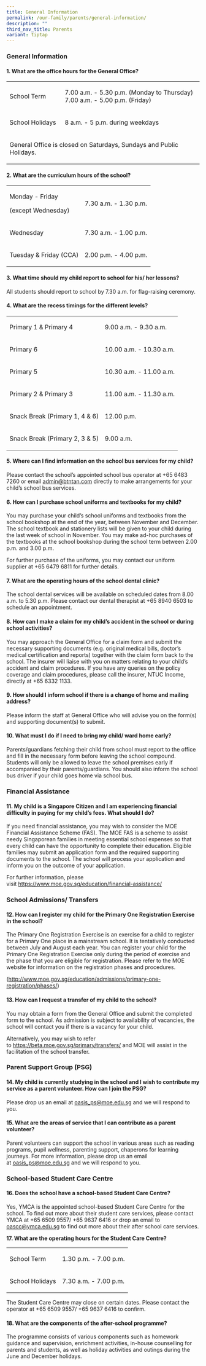```yaml
---
title: General Information
permalink: /our-family/parents/general-information/
description: ""
third_nav_title: Parents
variant: tiptap
---
```

<h3><strong>General Information</strong></h3>
<h4><strong>1. What are the office hours for the General Office?</strong></h4>
<table style="minWidth: 50px">
<colgroup>
<col>
<col>
</colgroup>
<tbody>
<tr>
<td rowspan="1" colspan="1">
<p>School Term</p>
</td>
<td rowspan="1" colspan="1">
<p>7.00 a.m. - 5.30 p.m. (Monday to Thursday)
<br>7.00 a.m. - 5.00 p.m. (Friday)</p>
</td>
</tr>
<tr>
<td rowspan="1" colspan="1">
<p>School Holidays</p>
</td>
<td rowspan="1" colspan="1">
<p>8 a.m. - 5 p.m. during weekdays</p>
</td>
</tr>
<tr>
<td rowspan="1" colspan="2">
<p>General Office is closed on Saturdays, Sundays and Public Holidays.</p>
</td>
</tr>
</tbody>
</table>
<h4><strong>2. What are the curriculum hours of the school?</strong></h4>
<table style="minWidth: 50px">
<colgroup>
<col>
<col>
</colgroup>
<tbody>
<tr>
<td rowspan="1" colspan="1">
<p>Monday - Friday</p>
<p>(except Wednesday)</p>
</td>
<td rowspan="1" colspan="1">
<p>7.30 a.m. - 1.30 p.m.</p>
</td>
</tr>
<tr>
<td rowspan="1" colspan="1">
<p>Wednesday</p>
</td>
<td rowspan="1" colspan="1">
<p>7.30 a.m. - 1.00 p.m.</p>
</td>
</tr>
<tr>
<td rowspan="1" colspan="1">
<p>Tuesday &amp; Friday (CCA)</p>
</td>
<td rowspan="1" colspan="1">
<p>2.00 p.m. - 4.00 p.m.</p>
</td>
</tr>
</tbody>
</table>
<h4><strong>3. What time should my child report to school for his/ her lessons?</strong></h4>
<p>All students should report to school by 7.30 a.m. for flag-raising ceremony.</p>
<h4><strong>4. What are the recess timings for the different levels?</strong></h4>
<table style="minWidth: 50px">
<colgroup>
<col>
<col>
</colgroup>
<tbody>
<tr>
<td rowspan="1" colspan="1">
<p>Primary 1 &amp; Primary 4</p>
</td>
<td rowspan="1" colspan="1">
<p>9.00 a.m. - 9.30 a.m.</p>
</td>
</tr>
<tr>
<td rowspan="1" colspan="1">
<p>Primary 6</p>
</td>
<td rowspan="1" colspan="1">
<p>10.00 a.m. - 10.30 a.m.</p>
</td>
</tr>
<tr>
<td rowspan="1" colspan="1">
<p>Primary 5</p>
</td>
<td rowspan="1" colspan="1">
<p>10.30 a.m. - 11.00 a.m.</p>
</td>
</tr>
<tr>
<td rowspan="1" colspan="1">
<p>Primary 2 &amp; Primary 3</p>
</td>
<td rowspan="1" colspan="1">
<p>11.00 a.m. - 11.30 a.m.</p>
</td>
</tr>
<tr>
<td rowspan="1" colspan="1">
<p>Snack Break (Primary 1, 4 &amp; 6)</p>
</td>
<td rowspan="1" colspan="1">
<p>12.00 p.m.</p>
</td>
</tr>
<tr>
<td rowspan="1" colspan="1">
<p>Snack Break (Primary 2, 3 &amp; 5)</p>
</td>
<td rowspan="1" colspan="1">
<p>9.00 a.m.</p>
</td>
</tr>
</tbody>
</table>
<h4><strong>5. Where can I find information on the school bus services for my child?</strong></h4>
<p>Please contact the school’s appointed school bus operator at +65 6483
7260 or email <a href="mailto:admin@btntan.com" rel="noopener noreferrer nofollow" target="_blank">admin@btntan.com</a>&nbsp;directly
to make arrangements for your child’s school bus services.</p>
<h4><strong>6. How can I purchase school uniforms and textbooks for my child?</strong></h4>
<p>You may purchase your child’s school uniforms and textbooks from the school
bookshop at the end of the year, between November and December. The school
textbook and stationery lists will be given to your child during the last
week of school in November. You may make ad-hoc purchases of the textbooks
at the school bookshop during the school term between 2.00 p.m. and 3.00
p.m.</p>
<p>For further purchase of the uniforms, you may contact our&nbsp;uniform
supplier&nbsp;at +65 6479 6811 for further details.</p>
<h4><strong>7. What are the operating hours of the school dental clinic?</strong></h4>
<p>The school dental services will be available on scheduled dates from 8.00
a.m. to 5.30 p.m. Please contact our dental therapist at +65 8940 6503
to schedule an appointment.</p>
<h4><strong>8. How can I make a claim for my child’s accident in the school or during school activities?</strong></h4>
<p>You may approach the General Office for a claim form and submit the necessary
supporting documents (e.g. original medical bills, doctor’s medical certification
and reports) together with the claim form back to the school. The insurer
will liaise with you on matters relating to your child’s accident and claim
procedures. If you have any queries on the policy coverage and claim procedures,
please call the insurer, NTUC Income, directly at +65 6332 1133.</p>
<h4><strong>9. How should I inform school if there is a change of home and mailing address?</strong></h4>
<p>Please inform the staff at General Office who will advise you on the form(s)
and supporting document(s) to submit.</p>
<h4><strong>10. What must I do if I need to bring my child/ ward home early?</strong></h4>
<p>Parents/guardians fetching their child from school must report to the
office and fill in the&nbsp;necessary form before leaving the school compound.
Students will only be allowed to&nbsp;leave the school premises early if
accompanied by their parents/guardians. You should&nbsp;also inform the
school bus driver if your child goes home via school bus.</p>
<h3><strong>Financial Assistance</strong></h3>
<h4><strong>11. My child is a Singapore Citizen and I am experiencing financial difficulty in paying for my child’s fees. What should I do?</strong></h4>
<p>If you need financial assistance, you may wish to consider the MOE Financial
Assistance Scheme (FAS). The MOE FAS is a scheme to assist needy Singaporean
families in meeting essential school expenses so that every child can have
the opportunity to complete their education. Eligible families may submit
an application form and the required supporting documents to the school.
The school will process your application and inform you on the outcome
of your application.</p>
<p>For further information, please visit&nbsp;<a href="https://www.moe.gov.sg/education/financial-assistance/" rel="noopener noreferrer nofollow" target="_blank">https://www.moe.gov.sg/education/financial-assistance/</a>
</p>
<h3><strong>School Admissions/ Transfers</strong></h3>
<h4><strong>12. How can I register my child for the Primary One Registration Exercise in the school?</strong></h4>
<p>The Primary One Registration Exercise is an exercise for a child to register
for a Primary One place in a mainstream school. It is tentatively conducted
between July and August each year. You can register your child for the
Primary One Registration Exercise only during the period of exercise and
the phase that you are eligible for registration. Please refer to the MOE
website for information on the&nbsp;registration phases&nbsp;and procedures.</p>
<p>(<a href="http://www.moe.gov.sg/education/admissions/primary-one-registration/phases/" rel="noopener noreferrer nofollow" target="_blank">http://www.moe.gov.sg/education/admissions/primary-one-registration/phases/</a>)</p>
<h4><strong>13. How can I request a transfer of my child to the school?</strong></h4>
<p>You may obtain a form from the General Office and submit the completed
form to the school. As admission is subject to availability of vacancies,
the school will contact you if there is a vacancy for your child.</p>
<p>Alternatively, you may wish to refer to&nbsp;<a href="https://beta.moe.gov.sg/primary/transfers/" rel="noopener noreferrer nofollow" target="_blank">https://beta.moe.gov.sg/primary/transfers/</a>&nbsp;and
MOE will assist in the facilitation of the school transfer.</p>
<h3><strong>Parent Support Group (PSG)</strong></h3>
<h4><strong>14. My child is currently studying in the school and I wish to contribute my service as a parent volunteer. How can I join the PSG?</strong></h4>
<p>Please drop us an email at&nbsp;<a href="mailto:oasis_ps@moe.edu.sg" rel="noopener noreferrer nofollow" target="_blank">oasis_ps@moe.edu.sg</a>&nbsp;and we will
respond to you.</p>
<h4><strong>15. What are the areas of service that I can contribute as a parent volunteer?</strong></h4>
<p>Parent volunteers can support the school in various areas such as reading
programs, pupil wellness, parenting support, chaperons for learning journeys.
For more information, please drop us an email at&nbsp;<a href="mailto:oasis_ps@moe.edu.sg" rel="noopener noreferrer nofollow" target="_blank">oasis_ps@moe.edu.sg</a>&nbsp;and
we will respond to you.</p>
<h3><strong>School-based Student Care Centre</strong></h3>
<h4><strong>16. Does the school have a school-based Student Care Centre?</strong></h4>
<p>Yes, YMCA is the appointed school-based Student Care Centre for the school.
To find out more about their student care services, please contact YMCA
at +65 6509 9557/ +65 9637 6416 or drop an email to <a href="mailto:oascc@ymca.edu.sg" rel="noopener noreferrer nofollow" target="_blank">oascc@ymca.edu.sg</a> to find out more about
their after school care services.</p>
<p><strong>17. What are the operating hours for the Student Care Centre?</strong>
</p>
<table style="minWidth: 50px">
<colgroup>
<col>
<col>
</colgroup>
<tbody>
<tr>
<td rowspan="1" colspan="1">
<p>School Term</p>
</td>
<td rowspan="1" colspan="1">
<p>1.30 p.m. - 7.00 p.m.</p>
</td>
</tr>
<tr>
<td rowspan="1" colspan="1">
<p>School Holidays</p>
</td>
<td rowspan="1" colspan="1">
<p>7.30 a.m. - 7.00 p.m.</p>
</td>
</tr>
</tbody>
</table>
<p>The Student Care Centre may close on certain dates. Please contact the
operator at +65 6509 9557/&nbsp;+65 9637 6416 to confirm.</p>
<h4><strong>18. What are the components of the after-school programme?</strong></h4>
<p>The programme consists of various components such as homework guidance
and supervision, enrichment activities, in-house counselling for parents
and students, as well as holiday activities and outings during the June
and December holidays.</p>